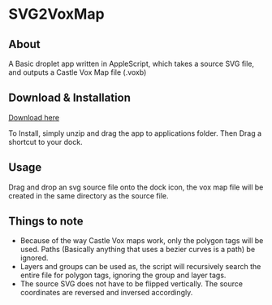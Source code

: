 SVG2VoxMap 
================================

About
---

A Basic droplet app written in AppleScript, which takes a source SVG file, and outputs a Castle Vox Map file (.voxb)




Download & Installation
---

[Download here](https://github.com/downloads/lukejcam/svg2VoxMap/SVG2VoxMap1.0.zip)

To Install, simply unzip and drag the app to applications folder. Then Drag a shortcut to your dock.


Usage
---

Drag and drop an svg source file onto the dock icon, the vox map file will be created in the same directory
as the source file.

Things to note
---


- Because of the way Castle Vox maps work, only the polygon tags will be used. Paths (Basically anything that uses a bezier curves is a path) be ignored.
- Layers and groups can be used as, the script will recursively search the entire file for polygon tags, ignoring the group and layer tags.
- The source SVG does not have to be flipped vertically. The source coordinates are reversed and inversed accordingly.